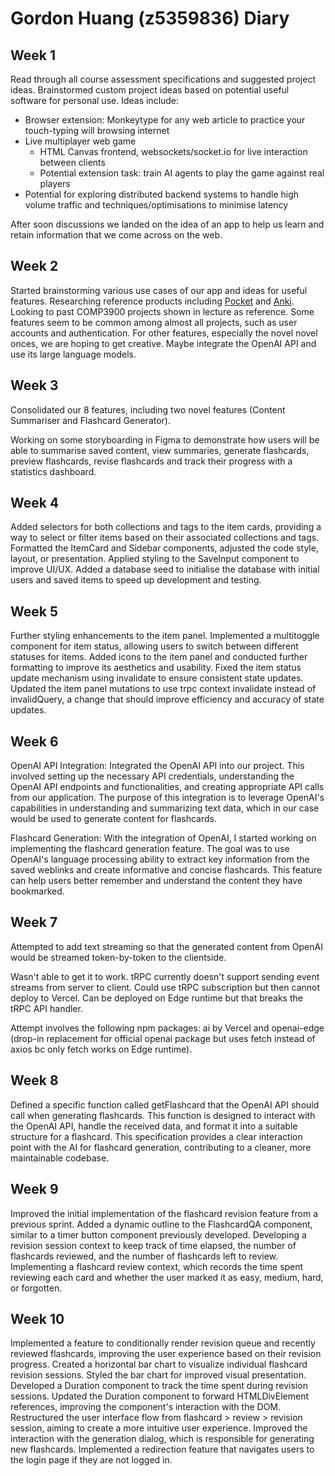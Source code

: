 # Gordon Huang (z5359836) Diary

## Week 1

Read through all course assessment specifications and suggested project ideas. Brainstormed custom project ideas based on potential useful software for personal use. Ideas include:

- Browser extension: Monkeytype for any web article to practice your touch-typing will browsing internet
- Live multiplayer web game
    - HTML Canvas frontend, websockets/socket.io for live interaction between clients
    - Potential extension task: train AI agents to play the game against real players 
- Potential for exploring distributed backend systems to handle high volume traffic and techniques/optimisations to minimise latency

After soon discussions we landed on the idea of an app to help us learn and retain information that we come across on the web.

## Week 2

Started brainstorming various use cases of our app and ideas for useful features. Researching reference products including [Pocket](https://getpocket.com) and [Anki](https://apps.ankiweb.net/). Looking to past COMP3900 projects shown in lecture as reference. Some features seem to be common among almost all projects, such as user accounts and authentication. For other features, especially the novel novel onces, we are hoping to get creative. Maybe integrate the OpenAI API and use its large language models.

## Week 3

Consolidated our 8 features, including two novel features (Content Summariser and Flashcard Generator). 

Working on some storyboarding in Figma to demonstrate how users will be able to summarise saved content, view summaries, generate flashcards, preview flashcards, revise flashcards and track their progress with a statistics dashboard. 

## Week 4

Added selectors for both collections and tags to the item cards, providing a way to select or filter items based on their associated collections and tags.
Formatted the ItemCard and Sidebar components, adjusted the code style, layout, or presentation.
Applied styling to the SaveInput component to improve UI/UX.
Added a database seed to initialise the database with initial users and saved items to speed up development and testing.


## Week 5

Further styling enhancements to the item panel.
Implemented a multitoggle component for item status, allowing users to switch between different statuses for items.
Added icons to the item panel and conducted further formatting to improve its aesthetics and usability.
Fixed the item status update mechanism using invalidate to ensure consistent state updates.
Updated the item panel mutations to use trpc context invalidate instead of invalidQuery, a change that should improve efficiency and accuracy of state updates.


## Week 6

OpenAI API Integration: Integrated the OpenAI API into our project. This involved setting up the necessary API credentials, understanding the OpenAI API endpoints and functionalities, and creating appropriate API calls from our application. The purpose of this integration is to leverage OpenAI's capabilities in understanding and summarizing text data, which in our case would be used to generate content for flashcards.

Flashcard Generation: With the integration of OpenAI, I started working on implementing the flashcard generation feature. The goal was to use OpenAI's language processing ability to extract key information from the saved weblinks and create informative and concise flashcards. This feature can help users better remember and understand the content they have bookmarked.

## Week 7

Attempted to add text streaming so that the generated content from OpenAI would be streamed token-by-token to the clientside.

Wasn't able to get it to work. tRPC currently doesn't support sending event streams from server to client. Could use tRPC subscription but then cannot deploy to Vercel. Can be deployed on Edge runtime but that breaks the tRPC API handler.

Attempt involves the following npm packages: ai by Vercel and openai-edge (drop-in replacement for official openai package but uses fetch instead of axios bc only fetch works on Edge runtime).

## Week 8

Defined a specific function called getFlashcard that the OpenAI API should call when generating flashcards. This function is designed to interact with the OpenAI API, handle the received data, and format it into a suitable structure for a flashcard. This specification provides a clear interaction point with the AI for flashcard generation, contributing to a cleaner, more maintainable codebase.

## Week 9

  Improved the initial implementation of the flashcard revision feature from a previous sprint.
  Added a dynamic outline to the FlashcardQA component, similar to a timer button component previously developed.
  Developing a revision session context to keep track of time elapsed, the number of flashcards reviewed, and the number of flashcards left to review.
  Implementing a flashcard review context, which records the time spent reviewing each card and whether the user marked it as easy, medium, hard, or forgotten.

## Week 10

Implemented a feature to conditionally render revision queue and recently reviewed flashcards, improving the user experience based on their revision progress.
Created a horizontal bar chart to visualize individual flashcard revision sessions.
Styled the bar chart for improved visual presentation.
Developed a Duration component to track the time spent during revision sessions.
Updated the Duration component to forward HTMLDivElement references, improving the component's interaction with the DOM.
Restructured the user interface flow from flashcard > review > revision session, aiming to create a more intuitive user experience.
Improved the interaction with the generation dialog, which is responsible for generating new flashcards.
Implemented a redirection feature that navigates users to the login page if they are not logged in.
